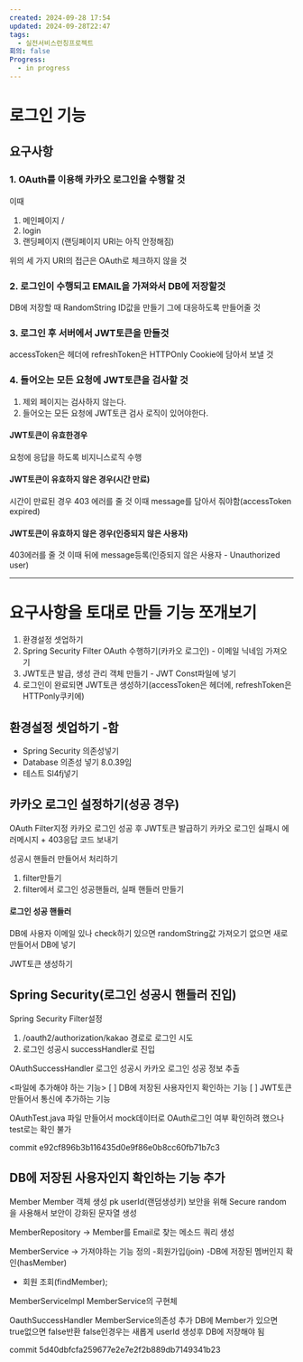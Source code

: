```yaml
---
created: 2024-09-28 17:54
updated: 2024-09-28T22:47
tags:
  - 실전서비스런칭프로젝트
회의: false
Progress:
  - in progress
---
```

# 로그인 기능
## 요구사항

### 1.  OAuth를 이용해 카카오 로그인을 수행할 것
이때 
1. 메인페이지 /
2. login
3. 랜딩페이지 (랜딩페이지 URI는 아직 안정해짐) 

위의 세 가지 URI의 접근은 OAuth로 체크하지 않을 것
### 2. 로그인이 수행되고 EMAIL을 가져와서 DB에 저장할것 
DB에 저장할 때 RandomString ID값을 만들기 그에 대응하도록 만들어줄 것

### 3. 로그인 후 서버에서 JWT토큰을 만들것
accessToken은 헤더에
refreshToken은 HTTPOnly Cookie에 담아서 보낼 것
### 4. 들어오는 모든 요청에 JWT토큰을 검사할 것
1. 제외 페이지는 검사하지 않는다.
2. 들어오는 모든 요청에 JWT토큰 검사 로직이 있어야한다. 
#### JWT토큰이 유효한경우 
요청에 응답을 하도록 비지니스로직 수행
#### JWT토큰이 유효하지 않은 경우(시간 만료)
시간이 만료된 경우 403 에러를 줄 것 이때 message를 담아서 줘야함(accessToken expired)
#### JWT토큰이 유효하지 않은 경우(인증되지 않은 사용자)
403에러를 줄 것
이때 뒤에 message등록(인증되지 않은 사용자 - Unauthorized user)

---
# 요구사항을 토대로 만들 기능 쪼개보기

1. 환경설정 셋업하기
2. Spring Security Filter OAuth 수행하기(카카오 로그인) - 이메일 닉네임 가져오기
3. JWT토큰 발급, 생성 관리 객체 만들기 - JWT Const파일에 넣기
4. 로그인이 완료되면 JWT토큰 생성하기(accessToken은 헤더에, refreshToken은 HTTPonly쿠키에)


## 환경설정 셋업하기 -함
- Spring Security 의존성넣기
- Database 의존성 넣기 8.0.39임
- 테스트 Sl4fj넣기

## 카카오 로그인 설정하기(성공 경우)
OAuth Filter지정 
카카오 로그인 성공 후 JWT토큰 발급하기
카카오 로그인 실패시 에러메시지 + 403응답 코드 보내기

성공시 핸들러 만들어서 처리하기

1. filter만들기
2. filter에서 로그인 성공핸들러, 실패 핸들러 만들기

#### 로그인 성공 핸들러
DB에 사용자 이메일 있나 check하기
있으면 randomString값 가져오기 없으면 새로 만들어서 DB에 넣기


JWT토큰 생성하기

## Spring Security(로그인 성공시 핸들러 진입)
Spring Security Filter설정
1. /oauth2/authorization/kakao 경로로 로그인 시도
2. 로그인 성공시 successHandler로 진입

OAuthSuccessHandler
로그인 성공시 카카오 로그인 성공 정보 추출

<파일에 추가해야 하는 기능>
[ ] DB에 저장된 사용자인지 확인하는 기능
[ ] JWT토큰 만들어서 통신에 추가하는 기능

OAuthTest.java
파일 만들어서 mock데이터로 OAuth로그인 여부 확인하려 했으나
test로는 확인 불가

  
commit e92cf896b3b116435d0e9f86e0b8cc60fb71b7c3

## DB에 저장된 사용자인지 확인하는 기능 추가

Member
Member 객체 생성
pk userId(랜덤생성키) 보안을 위해
Secure random을 사용해서 보안이 강화된 문자열 생성

MemberRepository
-> Member를 Email로 찾는 메소드 쿼리 생성

MemberService
-> 가져야하는 기능 정의
-회원가입(join)
-DB에 저장된 멤버인지 확인(hasMember)
- 회원 조회(findMember);

MemberServiceImpl
MemberService의 구현체

OauthSuccessHandler
MemberService의존성 추가
DB에 Member가 있으면 true없으면 false반환
false인경우는 새롭게 userId 생성후 DB에 저장해야 됨
  
commit 5d40dbfcfa259677e2e7e2f2b889db7149341b23

